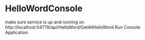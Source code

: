 # HelloWordConsole
make sure service is up and running on http://localhost:54778/api/HelloWord/GetAllHelloWord
Run Console Application.
